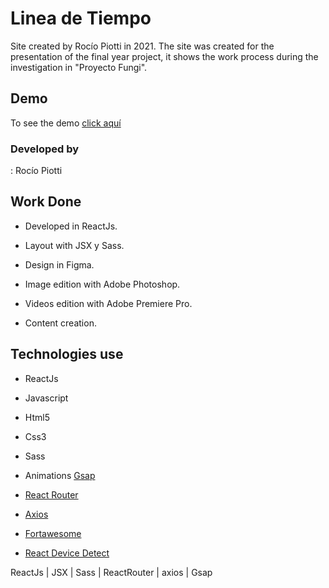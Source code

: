 
# Linea de Tiempo

Site created by Rocío Piotti in 2021.
The site was created for the presentation of the final year project, it shows the work process during the investigation in "Proyecto Fungi".

## Demo


To see the demo [click aquí](https://www.rociopiotti.com/public/webdesign/lineadetiempo/)

### Developed by


: Rocío Piotti


## Work Done



- Developed in ReactJs.

- Layout with JSX y Sass.

- Design in Figma.

- Image edition with Adobe Photoshop.

- Videos edition with Adobe Premiere Pro.

- Content creation.



## Technologies use

- ReactJs

- Javascript

- Html5

- Css3

- Sass

- Animations [Gsap](https://www.npmjs.com/package/gsap/v/3.2.6)

-  [React Router](https://www.npmjs.com/package/react-router-dom)

-  [Axios](https://www.npmjs.com/package/axios)

-  [Fortawesome](https://www.npmjs.com/package/@fortawesome/react-fontawesome)

-  [React Device Detect](https://www.npmjs.com/package/react-device-detect)



ReactJs | JSX | Sass | ReactRouter | axios | Gsap

